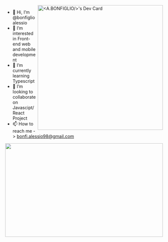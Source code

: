 <div align="left">
    <a href="https://app.daily.dev/bonfiglioalessi"><img align="right" src="https://api.daily.dev/devcards/6ebb76c09ec2470aa287b8a769cf3c50.png?r=wlr"      width="400" alt="<A.BONFIGLIO/>'s Dev Card"/></a>
</div>



- 👋 Hi, I’m @bonfiglioalessio
- 👀 I’m interested in Front-end web and mobile development
- 🌱 I’m currently learning Typescript
- 💞️ I’m looking to collaborate on Javascipt/React Project
- 📫 How to reach me -> bonfi.alessio98@gmail.com


<a href="https://github.com/devxb/gitanimals">
    <img
      src="https://render.gitanimals.org/farms/bonfiglioalessio"
      width="100%"
      height="300"
    />
</a>


<!---
<a href="https://app.daily.dev/bonfiglioalessi" target="_blank">
    <img
      width="256"
      align="right"
      src="https://github.com/bonfiglioalessio/bonfiglioalessio/blob/master/devcard.svg"
      alt="Alessio Bonfiglio's Dev Card"
    />
  </a>

bonfiglioalessio/bonfiglioalessio is a ✨ special ✨ repository because its `README.md` (this file) appears on your GitHub profile.
You can click the Preview link to take a look at your changes.
--->
